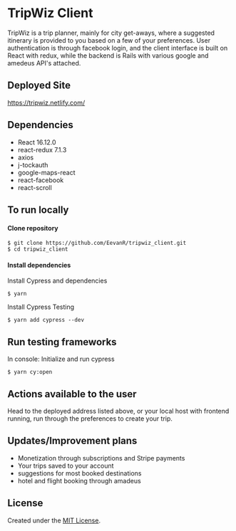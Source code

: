# TripWiz Client

TripWiz is a trip planner, mainly for city get-aways, where a suggested itinerary is provided to you based on a few of your preferences. User authentication is through facebook login, and the client interface is built on React with redux, while the backend is Rails with various google and amedeus API's attached.

## Deployed Site
https://tripwiz.netlify.com/

## Dependencies
- React 16.12.0
- react-redux 7.1.3
- axios 
- j-tockauth
- google-maps-react
- react-facebook
- react-scroll

## To run locally
#### Clone repository
```
$ git clone https://github.com/EevanR/tripwiz_client.git
$ cd tripwiz_client
```

#### Install dependencies
Install Cypress and dependencies
```
$ yarn
```
Install Cypress Testing
```
$ yarn add cypress --dev
```

## Run testing frameworks
In console:
Initialize and run cypress 
```
$ yarn cy:open
```

## Actions available to the user

Head to the deployed address listed above, or your local host with frontend running, run through the preferences to create your trip.

## Updates/Improvement plans
- Monetization through subscriptions and Stripe payments
- Your trips saved to your account
- suggestions for most booked destinations
- hotel and flight booking through amadeus

## License
Created under the <a href="https://en.wikipedia.org/wiki/MIT_License">MIT License</a>.